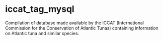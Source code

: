 # iccat_tag_mysql
Compilation of  database made available by the ICCAT (International Commission for the Conservation of Atlantic Tunas) containing information on Atlantic tuna and similar species.
